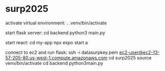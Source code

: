 # surp2025

activate virtual environment:
. .venv/bin/activate 

start flask server:
cd backend
python3 main.py

start react:
cd my-app
npx expo start
a

connect to ec2 and run flask:
ssh -i datasurpkey.pem ec2-user@ec2-13-57-205-80.us-west-1.compute.amazonaws.com
cd surp2025
source venv/bin/activate
cd backend
python3main.py